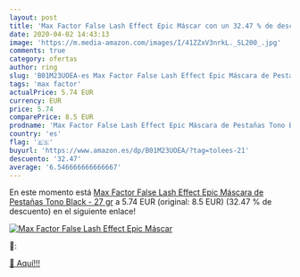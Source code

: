 ```yaml
---
layout: post
title: 'Max Factor False Lash Effect Epic Máscar con un 32.47 % de descuento'
date: 2020-04-02 14:43:13
image: 'https://m.media-amazon.com/images/I/41ZZxV3nrkL._SL200_.jpg'
comments: true
category: ofertas
author: ring
slug: 'B01M23UOEA-es Max Factor False Lash Effect Epic Máscara de Pestañas Tono...'
tags: 'max factor'
actualPrice: 5.74 EUR
currency: EUR
price: 5.74
comparePrice: 8.5 EUR
prodname: 'Max Factor False Lash Effect Epic Máscara de Pestañas Tono Black - 27 gr'
country: 'es'
flag: '🇪🇸'
buyurl: 'https://www.amazon.es/dp/B01M23UOEA/?tag=tolees-21'
descuento: '32.47'
average: '6.546666666666667'
---
```


En este momento está [Max Factor False Lash Effect Epic Máscara de Pestañas Tono Black - 27 gr](https://www.amazon.es/dp/B01M23UOEA/?tag=tolees-21) a 5.74 EUR (original: 8.5 EUR) (32.47 %  de descuento) en el siguiente enlace!

[![Max Factor False Lash Effect Epic Máscar](https://m.media-amazon.com/images/I/41ZZxV3nrkL._SL200_.jpg)](https://www.amazon.es/dp/B01M23UOEA/?tag=tolees-21)

🔎:


[🛒 Aquí!!!](https://www.amazon.es/dp/B01M23UOEA/?tag=tolees-21)
